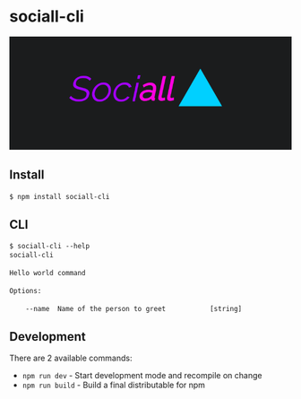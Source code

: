 # sociall-cli

![sociall](./images/sociall.png)

## Install

```bash
$ npm install sociall-cli
```


## CLI

```
$ sociall-cli --help
sociall-cli

Hello world command

Options:

	--name  Name of the person to greet           [string]
```


## Development

There are 2 available commands:

- `npm run dev` - Start development mode and recompile on change
- `npm run build` - Build a final distributable for npm
